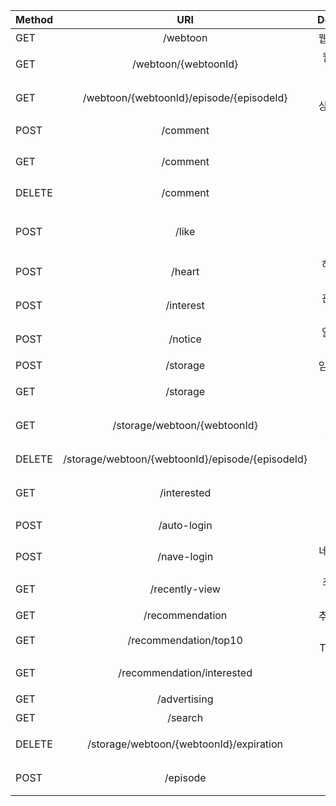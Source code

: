 <table>
  
Method | URI | Description 
  |---|:---:|---:|
GET	| /webtoon | 웹툰 조회API
GET	|	/webtoon/{webtoonId} | 웹툰 상세 조회 API
GET	|	/webtoon/{webtoonId}/episode/{episodeId}	|	웹툰 회차별 상세조회 API
POST | /comment |	댓글 등록 API
GET	|	/comment |	댓글 조회 API
DELETE |	/comment |	댓글 삭제 API
POST | /like | 댓글 좋아요 등록/취소 API
POST | /heart |	하트 등록/취소 API
POST | /interest |	관심 등록/취소  API
POST | /notice | 알림 등록/취소 API
POST | /storage	|	임시저장 API
GET	|	/storage | 임시저장 조회 API
GET	|	/storage/webtoon/{webtoonId} | 임시저장 상세 조회 API
DELETE | /storage/webtoon/{webtoonId}/episode/{episodeId} | 임시저장 삭제 API
GET	|	/interested	|	관심웹툰 조회API
POST | /auto-login	|	자동 로그인 API
POST | /nave-login	|	네이버로그인 API
GET	|	/recently-view	|	최근 본 웹툰 조회 API
GET	|	/recommendation	|	추천완결 API
GET	|	/recommendation/top10	|	추천완결 TOP 10 API
GET	|	/recommendation/interested	|	추천완결 관심웹툰 API
GET	|	/advertising	|	광고 API
GET	|	/search	|	검색 API
DELETE | /storage/webtoon/{webtoonId}/expiration | 임시저장 만료삭제 API
POST | /episode	|	에피소드 추가 API
